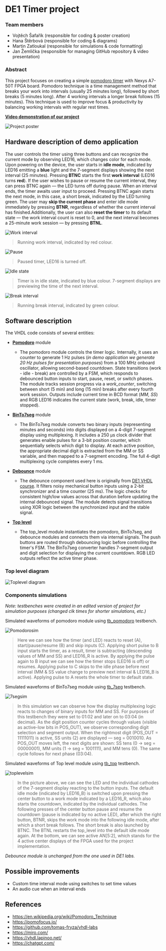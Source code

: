 # DE1 Timer project

### Team members

* Vojtěch Šafařík (responsible for coding & poster creation)
* Hana Štěrbová (responsible for coding & diagrams)
* Martin Zatloukal (responsible for simulations & code formatting)
* Jan Žemlička (responsible for managing GitHub repository & video presentation)

### Abstract
This project focuses on creating a simple [pomodoro timer](https://pomofocus.io/) with Nexys A7-50T FPGA board. Pomodoro technique is a time management method that breaks your work into intervals (usually 25 minutes long), followed by short breaks (5 minutes long). After 4 working intervals a longer break follows (15 minutes). This technique is used to improve focus & productivity by balancing working intervals with regular rest times.

[**Video demonstration of our project**](https://youtu.be/NcyMTQrKaDQ)

![Project poster](images/poster.png "A3 project poster")

## Hardware description of demo application

The user controls the timer using three buttons and can recognize the current mode by observing LED16, which changes color for each mode. Upon powering on the device, the user starts in **idle mode**, indicated by LED16 emitting a **blue** light and the 7-segment displays showing the next interval (25 minutes). Pressing **BTNC** starts the first **work interval** (LED16 turns **red**). If the user wishes to pause or resume the current interval, they can press BTNC again — the LED turns off during pause. When an interval ends, the timer awaits user input to proceed. Pressing BTNC again starts the next mode, in this case, a short break, indicated by the LED turning green. The user may **skip the current phase** and enter idle mode immediately by pressing **BTNR**, regardless of whether the current interval has finished.Additionally, the user can also **reset the timer** to its default state — the work interval count is reset to 0, and the next interval becomes a 25-minute work session — by pressing **BTNL**.

![Work interval](images/IMG_1053.jpg "Work interval")
> Running work interval, indicated by red colour.

![Pause](images/IMG_1054.jpg "Paused timer")
> Paused timer, LED16 is turned off.

![Idle state](images/IMG_1055.jpg "Idle state")
> Timer is in idle state, indicated by blue colour. 7-segment displays are previewing the time of the next interval.

![Break interval](images/IMG_1056.jpg "Break interval")
> Running break interval, indicated by green colour. 

## Software description

The VHDL code consists of several entities:

- [**Pomodoro**](Pomodoro-Project/Pomodoro-Project.srcs/sources_1/pomodoro.vhd) module
    - The pomodoro module controls the timer logic. Internally, it uses an counter to generate 1 Hz pulses (*in demo application we generate 20 Hz pulses for presentation purposes*) from a 100 MHz onboard oscillator, allowing second-based countdown. State transitions (work - idle - break) are controlled by a FSM, which responds to debounced button inputs to start, pause, reset, or switch phases. The module tracks session progress via a *work_counter*, switching between short (5 min) and long (15 min) breaks after every fourth work session. Outputs include current time in BCD format (*MM, SS*) and RGB LED16 indicates the current state (work, break, idle, timer stopped).

- [**BinTo7seg**](Pomodoro-Project/Pomodoro-Project.srcs/sources_1/7seg.vhd) module
    - The BinTo7seg module converts two binary inputs (representing minutes and seconds) into digits displayed on a 4-digit 7-segment display using multiplexing. It includes a 250 µs clock divider that generates enable pulses for a 3-bit position counter, which sequentially selects which digit to display. At each active position, the appropriate decimal digit is extracted from the MM or SS variable, and then mapped to a 7-segment encoding. The full 4-digit multiplexing cycle completes every 1 ms.

- [**Debounce**](Pomodoro-Project/Pomodoro-Project.srcs/sources_1/debounce.vhd) module
    - The debounce component used here is originally from [DE1 VHDL course](https://raw.githubusercontent.com/tomas-fryza/vhdl-labs/refs/heads/master/examples/_debounce/debounce.vhd). It filters noisy mechanical button inputs using a 2-bit synchronizer and a time counter (25 ms). The logic checks for consistent high/low values across that duration before updating the internal debounced signal. The module detects signal transitions using XOR logic between the synchronized input and the stable signal.

- [**Top level**](Pomodoro-Project/Pomodoro-Project.srcs/sources_1/top_level.vhd)
    - The top_level module instantiates the pomodoro, BinTo7seg, and debounce modules and connects them via internal signals. The push buttons are routed through debouncing logic before controlling the timer's FSM. The BinTo7seg converter handles 7-segment output and digit selection for displaying the current countdown. RGB LED outputs reflect the active timer phase.

### Top level diagram
![Toplevel diagram](images/diagram.jpg "Top level diagram")

### Components simulations

*Note: testbenches were created in an edited version of project for simulation purposes (changed clk times for shorter simulations, etc.)*

Simulated waveforms of pomodoro module using [tb_pomodoro](Pomodoro-Project-tb/Pomodoro-Project-tb.srcs/sim_1/new/TB_pomodoro.vhd) testbench.

![Pomodorosim](images/tb_pomodoro.png "Pomodoro simulation")

> Here we can see how the timer (and LED) reacts to reset (A), start/pause/resume (B) and skip inputs (C). Applying short pulse to B input starts the timer, as a result, timer is subtracting (descending values of MM and SS) and LED16_R is active. By applying the pulse again to B input we can see how the timer stops (LED16 is off) or resumes. Applying pulse to C skips to the idle phase before next interval (MM & SS value change to preview next interval & LED16_B is active). Applying pulse to A resets the whole timer to default state.

Simulated waveforms of BinTo7seg module using [tb_7seg](Pomodoro-Project-tb/Pomodoro-Project-tb.srcs/sim_1/new/TB_7seg.vhd) testbench.

![7segsim](images/tb_7seg.png "Bin2Seg simulation")

> In this simulation we can observe how the display multiplexing logic reacts to changes of binary inputs for MM and SS. For purposes of this testbench they were set to 01:02 and later on to 03:04 (in decimal). As the digit position counter cycles through values (visible as active-low bits in POS_OUT), we observe corresponding digit selection and segment output. When the rightmost digit (POS_OUT = 11111011) is active, SS units (2) are displayed — seg = 0010010. As POS_OUT moves left, the next digits are shown: SS tens (0 -> seg = 00000001), MM units (1 -> seg = 1001111), and MM tens (0). The same cycle follows for next phase (03:04).

Simulated waveforms of Top level module using [tb_top](Pomodoro-Project-tb/Pomodoro-Project-tb.srcs/sim_1/new/TB_top_level.vhd) testbench.

![toplevelsim](images/tb_toplevel.png "Top level simulation")

> In the picture above, we can see the LED and the individual cathodes of the 7-segment display reacting to the button inputs. The default idle mode (indicated by LED16_B) is switched upon pressing the center button to a work mode indicated by a LED16_R, which also starts the countdown, indicated by the individual cathodes. The following presses of the center button pause and resume the countdown (pause is indicated by no active LED), after which the right button, BTNR, skips the work mode into the following idle mode, after which a short break follows. The short break is also launched by BTNC. The BTNL restarts the top_level into the default idle mode again. At the bottom, we can see active AN[5:2], which stands for the 4 active center displays of the FPGA used for the project implementation. 

*Debounce module is unchanged from the one used in DE1 labs.*

## Possible improvements

- Custom time interval mode using switches to set time values
- An audio cue when an interval ends

## References

- https://en.wikipedia.org/wiki/Pomodoro_Technique
- https://pomofocus.io/
- https://github.com/tomas-fryza/vhdl-labs
- https://miro.com/
- https://vhdl.lapinoo.net/
- https://chatgpt.com/